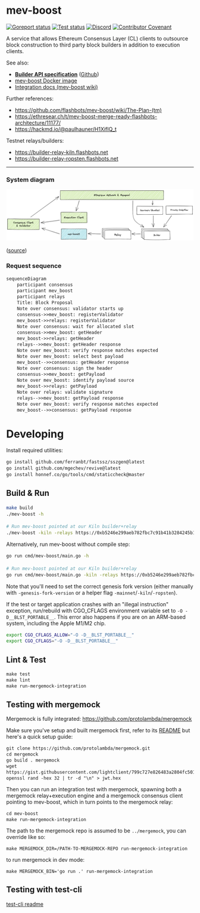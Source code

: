 # mev-boost

[![Goreport status](https://goreportcard.com/badge/github.com/flashbots/mev-boost)](https://goreportcard.com/report/github.com/flashbots/mev-boost)
[![Test status](https://github.com/flashbots/mev-boost/workflows/Go/badge.svg)](https://github.com/flashbots/mev-boost/actions?query=workflow%3A%22Go%22)
[![Discord](https://img.shields.io/discord/755466764501909692)](https://discord.gg/7hvTycdNcK)
[![Contributor Covenant](https://img.shields.io/badge/Contributor%20Covenant-2.1-4baaaa.svg)](CODE_OF_CONDUCT.md)

A service that allows Ethereum Consensus Layer (CL) clients to outsource block construction to third party block builders in addition to execution clients.

See also:

* **[Builder API specification](https://ethereum.github.io/builder-specs/)** ([Github](https://github.com/ethereum/builder-specs))
* [mev-boost Docker image](https://hub.docker.com/r/flashbots/mev-boost/tags)
* [Integration docs (mev-boost wiki)](https://github.com/flashbots/mev-boost/wiki)

Further references:

* https://github.com/flashbots/mev-boost/wiki/The-Plan-(tm)
* https://ethresear.ch/t/mev-boost-merge-ready-flashbots-architecture/11177/
* https://hackmd.io/@paulhauner/H1XifIQ_t

Testnet relays/builders:

* https://builder-relay-kiln.flashbots.net
* https://builder-relay-ropsten.flashbots.net

---

### System diagram

![mev-boost service integration overview](https://raw.githubusercontent.com/flashbots/mev-boost/main/docs/mev-boost-integration-overview.png)

([source](https://excalidraw.com/#json=VHl16agggXE1wIcnRD2RP,1irpGwhVpEgt6k05u-MbaQ))

### Request sequence

```mermaid
sequenceDiagram
    participant consensus
    participant mev_boost
    participant relays
    Title: Block Proposal
    Note over consensus: validator starts up
    consensus->>mev_boost: registerValidator
    mev_boost->>relays: registerValidator
    Note over consensus: wait for allocated slot
    consensus->>mev_boost: getHeader
    mev_boost->>relays: getHeader
    relays-->>mev_boost: getHeader response
    Note over mev_boost: verify response matches expected
    Note over mev_boost: select best payload
    mev_boost-->>consensus: getHeader response
    Note over consensus: sign the header
    consensus->>mev_boost: getPayload
    Note over mev_boost: identify payload source
    mev_boost->>relays: getPayload
    Note over relays: validate signature
    relays-->>mev_boost: getPayload response
    Note over mev_boost: verify response matches expected
    mev_boost-->>consensus: getPayload response
```

# Developing


Install required utilities:

```bash
go install github.com/ferranbt/fastssz/sszgen@latest
go install github.com/mgechev/revive@latest
go install honnef.co/go/tools/cmd/staticcheck@master
```
## Build & Run

```bash
make build
./mev-boost -h

# Run mev-boost pointed at our Kiln builder+relay
./mev-boost -kiln -relays https://0xb5246e299aeb782fbc7c91b41b3284245b1ed5206134b0028b81dfb974e5900616c67847c2354479934fc4bb75519ee1@builder-relay-kiln.flashbots.net
```

Alternatively, run mev-boost without compile step:

```bash
go run cmd/mev-boost/main.go -h

# Run mev-boost pointed at our Kiln builder+relay
go run cmd/mev-boost/main.go -kiln -relays https://0xb5246e299aeb782fbc7c91b41b3284245b1ed5206134b0028b81dfb974e5900616c67847c2354479934fc4bb75519ee1@builder-relay-kiln.flashbots.net
```

Note that you'll need to set the correct genesis fork version (either manually with `-genesis-fork-version` or a helper flag `-mainnet`/`-kiln`/`-ropsten`).

If the test or target application crashes with an "illegal instruction" exception, run/rebuild with CGO_CFLAGS environment variable set to `-O -D__BLST_PORTABLE__`. This error also happens if you are on an ARM-based system, including the Apple M1/M2 chip.


```bash
export CGO_CFLAGS_ALLOW="-O -D__BLST_PORTABLE__"
export CGO_CFLAGS="-O -D__BLST_PORTABLE__" 
```

## Lint & Test

```
make test
make lint
make run-mergemock-integration
```

## Testing with mergemock

Mergemock is fully integrated: https://github.com/protolambda/mergemock

Make sure you've setup and built mergemock first, refer to its [README](https://github.com/flashbots/mergemock#quick-start) but here's a quick setup guide:

```
git clone https://github.com/protolambda/mergemock.git
cd mergemock
go build . mergemock
wget https://gist.githubusercontent.com/lightclient/799c727e826483a2804fc5013d0d3e3d/raw/2e8824fa8d9d9b040f351b86b75c66868fb9b115/genesis.json
openssl rand -hex 32 | tr -d "\n" > jwt.hex
```

Then you can run an integration test with mergemock, spawning both a mergemock relay+execution engine and a mergemock consensus client pointing to mev-boost, which in turn points to the mergemock relay:

```
cd mev-boost
make run-mergemock-integration
```

The path to the mergemock repo is assumed to be `../mergemock`, you can override like so:

```
make MERGEMOCK_DIR=/PATH-TO-MERGEMOCK-REPO run-mergemock-integration
```

to run mergemock in dev mode:

```
make MERGEMOCK_BIN='go run .' run-mergemock-integration
```

## Testing with test-cli

[test-cli readme](cmd/test-cli/README.md)
